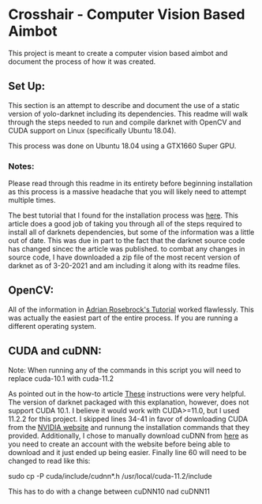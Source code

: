 # Crosshair - Computer Vision Based Aimbot

This project is meant to create a computer vision based aimbot and document the process of how it was created.

## Set Up:
This section is an attempt to describe and document the use of a static version of yolo-darknet including its dependencies. This readme will walk through the steps needed to run and compile darknet with OpenCV and CUDA support on Linux (specifically Ubuntu 18.04).

This process was done on Ubuntu 18.04 using a GTX1660 Super GPU.

### Notes: 
Please read through this readme in its entirety before beginning installation as this process is a massive headache that you will likely need to attempt multiple times. 

The best tutorial that I found for the installation process was [here](https://towardsdatascience.com/getting-your-machine-ready-to-use-yolov3-object-detector-on-ubuntu-18-04-185799ebc18d). This article does a good job of taking you through all of the steps required to install all of darknets dependencies, but some of the information was a little out of date. This was due in part to the fact that the darknet source code has changed sincec the article was published. to combat any changes in source code, I have downloaded a zip file of the most recent version of darknet as of 3-20-2021 and am including it along with its readme files.

## OpenCV: 
All of the information in [Adrian Rosebrock's Tutorial](https://www.pyimagesearch.com/2018/05/28/ubuntu-18-04-how-to-install-opencv/) worked flawlessly. This was actually the easiest part of the entire process. If you are running a different operating system.

## CUDA and cuDNN:
Note: When running any of the commands in this script you will need to replace cuda-10.1 with cuda-11.2

As pointed out in the how-to article [These](https://gist.github.com/Mahedi-61/2a2f1579d4271717d421065168ce6a73) instructions were very helpful. The version of darknet packaged with this explanation, however, does not support CUDA 10.1. I believe it would work with CUDA>=11.0, but I used 11.2.2 for this project. I skipped lines 34-41 in favor of downloading CUDA from the [NVIDIA website](https://developer.nvidia.com/cuda-downloads?target_os=Linux&target_arch=x86_64&target_distro=Ubuntu&target_version=1804&target_type=runfilelocal) and runnung the installation commands that they provided. Additionally, I chose to manually download cuDNN from [here](https://developer.nvidia.com/rdp/cudnn-download) as you need to create an account with the website before being able to download and it just ended up being easier. Finally line 60 will need to be changed to read like this:

sudo cp -P cuda/include/cudnn*.h /usr/local/cuda-11.2/include

This has to do with a change between cuDNN10 nad cuDNN11
